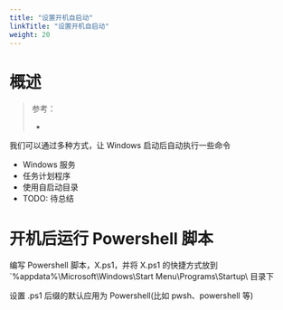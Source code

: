 ```yaml
---
title: "设置开机自启动"
linkTitle: "设置开机自启动"
weight: 20
---
```


# 概述

> 参考：
> 
> -

我们可以通过多种方式，让 Windows 启动后自动执行一些命令

- Windows 服务
- 任务计划程序
- 使用自启动目录
- TODO: 待总结

# 开机后运行 Powershell 脚本

编写 Powershell 脚本，X.ps1，并将 X.ps1 的快捷方式放到 `%appdata%\Microsoft\Windows\Start Menu\Programs\Startup\ 目录下

设置 .ps1 后缀的默认应用为 Powershell(比如 pwsh、powershell 等)

